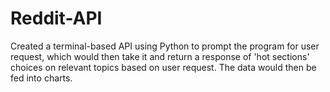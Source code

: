 # Reddit-API
Created a terminal-based API using Python to prompt the program for user request, which would then take it and return a response of 'hot sections' choices on relevant topics based on user request. The data would then be fed into charts. 
